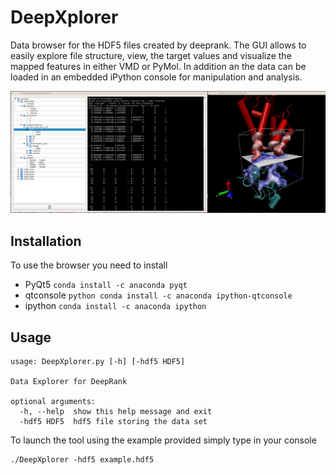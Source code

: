 # DeepXplorer

Data browser for the HDF5 files created by deeprank. The GUI allows to easily explore file structure, view, the target values and visualize the mapped features in either VMD or PyMol. In addition an the data can be loaded in an embedded iPython console for manipulation and analysis. 

![alt-text](./deepxplorer.png)

## Installation

To use the browser you need to install

  * PyQt5 ```conda install -c anaconda pyqt```
  * qtconsole ```python conda install -c anaconda ipython-qtconsole```
  * ipython ```conda install -c anaconda ipython```

## Usage

```
usage: DeepXplorer.py [-h] [-hdf5 HDF5]

Data Explorer for DeepRank

optional arguments:
  -h, --help  show this help message and exit
  -hdf5 HDF5  hdf5 file storing the data set

```

To launch the tool using the example provided simply type in your console

```
./DeepXplorer -hdf5 example.hdf5
```

